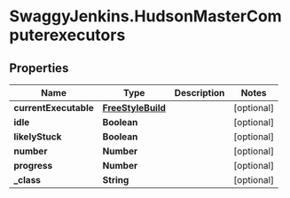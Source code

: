# SwaggyJenkins.HudsonMasterComputerexecutors

## Properties

Name | Type | Description | Notes
------------ | ------------- | ------------- | -------------
**currentExecutable** | [**FreeStyleBuild**](FreeStyleBuild.md) |  | [optional] 
**idle** | **Boolean** |  | [optional] 
**likelyStuck** | **Boolean** |  | [optional] 
**number** | **Number** |  | [optional] 
**progress** | **Number** |  | [optional] 
**_class** | **String** |  | [optional] 


